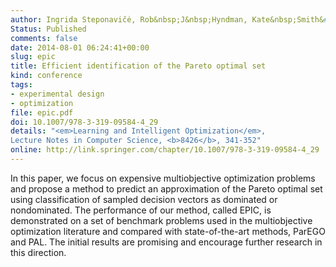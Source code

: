 ```yaml
---
author: Ingrida Steponavičė, Rob&nbsp;J&nbsp;Hyndman, Kate&nbsp;Smith&#8209;Miles, Laura&nbsp;Villanova
Status: Published
comments: false
date: 2014-08-01 06:24:41+00:00
slug: epic
title: Efficient identification of the Pareto optimal set
kind: conference
tags:
- experimental design
- optimization
file: epic.pdf
doi: 10.1007/978-3-319-09584-4_29
details: "<em>Learning and Intelligent Optimization</em>,
Lecture Notes in Computer Science, <b>8426</b>, 341-352"
online: http://link.springer.com/chapter/10.1007/978-3-319-09584-4_29
---
```




In this paper, we focus on expensive multiobjective optimization problems and propose a method to predict an approximation of the Pareto optimal set using classification of sampled decision vectors as dominated or nondominated. The performance of our method, called EPIC, is demonstrated on a set of benchmark problems used in the multiobjective optimization literature and compared with state-of-the-art methods, ParEGO and PAL. The initial results are promising and encourage further research in this direction.
